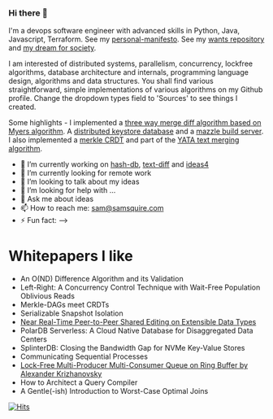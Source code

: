 ### Hi there 👋

I'm a devops software engineer with advanced skills in Python, Java, Javascript, Terraform. See my [personal-manifesto](https://github.com/samsquire/personal-manifesto). See my [wants repository](https://github.com/samsquire/wants) and [my dream for society](https://github.com/samsquire/society).

I am interested of distributed systems, parallelism, concurrency, lockfree algorithms, database architecture and internals, programming language design, algorithms and data structures. You shall find various straightforward, simple implementations of various algorithms on my Github profile. Change the dropdown types field to 'Sources' to see things I created.

Some highlights - I implemented a [three way merge diff algorithm based on Myers algorithm](HTTPS://GitHub.com/samsquire/text-diff). A [distributed keystore database](HTTPS://GitHub.com/samsquire/hash-db) and a [mazzle build server](HTTPS://devops-pipeline.com). I also implemented a [merkle CRDT](HTTPS://GitHub.com/samsquire/merkle-crdt) and part of the [YATA text merging algorithm](HTTPS://GitHub.com/samsquire/yata).

- 🔭 I’m currently working on [hash-db](https://github.com/samsquire/hash-db), [text-diff](HTTPS://GitHub.com/samsquire/text-diff) and [ideas4](https://github.com/samsquire/ideas4)
- 🌱 I’m currently looking for remote work
- 👯 I’m looking to talk about my ideas
- 🤔 I’m looking for help with ...
- 💬 Ask me about ideas
- 📫 How to reach me: sam@samsquire.com
- ⚡ Fun fact: 
-->

# Whitepapers I like

* An O(ND) Difference Algorithm and its Validation
* Left-Right: A Concurrency Control Technique with Wait-Free Population Oblivious Reads
* Merkle-DAGs meet CRDTs
* Serializable Snapshot Isolation
* [Near Real-Time Peer-to-Peer Shared Editing on Extensible Data Types](https://www.researchgate.net/publication/310212186_Near_Real-Time_Peer-to-Peer_Shared_Editing_on_Extensible_Data_Types)
* PolarDB Serverless: A Cloud Native Database for Disaggregated Data Centers
* SplinterDB: Closing the Bandwidth Gap for NVMe Key-Value Stores
* Communicating Sequential Processes
* [Lock-Free Multi-Producer Multi-Consumer Queue on Ring Buffer by Alexander Krizhanovsky](https://www.linuxjournal.com/content/lock-free-multi-producer-multi-consumer-queue-ring-buffer)
* How to Architect a Query Compiler
* A Gentle(-ish) Introduction to Worst-Case Optimal Joins

[![Hits](https://hits.seeyoufarm.com/api/count/incr/badge.svg?url=https%3A%2F%2Fgithub.com%2Fsamsquire%2Fsamsquire&count_bg=%2379C83D&title_bg=%23555555&icon=&icon_color=%23E7E7E7&title=hits&edge_flat=false)](https://hits.seeyoufarm.com)
